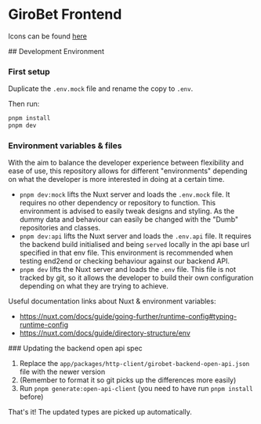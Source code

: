 # GiroBet Frontend

Icons can be found [here](https://icones.js.org/)

## Development Environment

### First setup

Duplicate the `.env.mock` file and rename the copy to `.env`.

Then run:

```bash
pnpm install
pnpm dev
```

### Environment variables & files

With the aim to balance the developer experience between flexibility and ease of use, this repository allows for different "environments" depending on what the developer is more interested in doing at a certain time.

- `pnpm dev:mock` lifts the Nuxt server and loads the `.env.mock` file. It requires no other dependency or repository to function. This environment is advised to easily tweak designs and styling. As the dummy data and behaviour can easily be changed with the "Dumb" repositories and classes.
- `pnpm dev:api` lifts the Nuxt server and loads the `.env.api` file. It requires the backend build initialised and being `served` locally in the api base url specified in that env file. This environment is recommended when testing end2end or checking behaviour against our backend API.
- `pnpm dev` lifts the Nuxt server and loads the `.env` file. This file is not tracked by git, so it allows the developer to build their own configuration depending on what they are trying to achieve.

Useful documentation links about Nuxt & environment variables:

- https://nuxt.com/docs/guide/going-further/runtime-config#typing-runtime-config
- https://nuxt.com/docs/guide/directory-structure/env

### Updating the backend open api spec

1. Replace the `app/packages/http-client/girobet-backend-open-api.json` file with the newer version
2. (Remember to format it so git picks up the differences more easily)
3. Run `pnpm generate:open-api-client` (you need to have run `pnpm install` before)

That's it! The updated types are picked up automatically.
